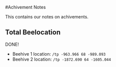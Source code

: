 #Achivement Notes

This contains our notes on achivements.

## Total Beelocation

DONE!

- Beehive 1 location: `/tp -963.966 68 -989.093`
- Beehive 2 location: `/tp -1872.690 64 -1605.044`
